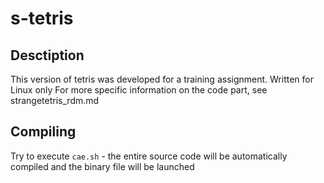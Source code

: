 # s-tetris

## Desctiption
This version of tetris was developed for a training assignment. Written for Linux only
For more specific information on the code part, see strangetetris_rdm.md

## Compiling
Try to execute `cae.sh` - the entire source code will be automatically compiled and the binary file will be launched

